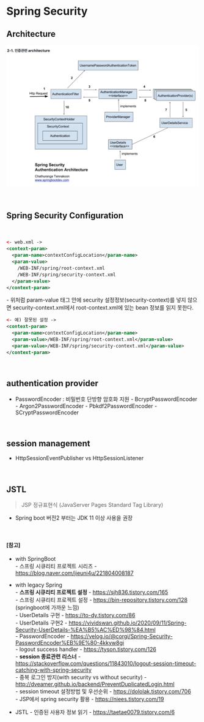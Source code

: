 # Spring Security

## **Architecture**

  ![Alt text](./images/spring_security_authentication_architecture.png)

<br>

## Spring Security Configuration
  
  <br>

  ``` xml
  <- web.xml ->
  <context-param>
    <param-name>contextConfigLocation</param-name>
    <param-value>
      /WEB-INF/spring/root-context.xml
      /WEB-INF/spring/security-context.xml
    </param-value>
  </context-param>

  ```
  *-* 위처럼 param-value 태그 안에 security 설정정보(security-context)를 넣지 않으면 security-context.xml에서 root-context.xml에 있는 bean 정보를 읽지 못한다.

  ``` xml
  <- 예) 잘못된 설정 ->
  <context-param>
    <param-name>contextConfigLocation</param-name>
    <param-value>/WEB-INF/spring/root-context.xml</param-value>
    <param-value>/WEB-INF/spring/security-context.xml</param-value>
  </context-param>

  ```


<br>


## authentication provider
  
  - PasswordEncoder : 비밀번호 단방향 암호화 지원
    *-* BcryptPasswordEncoder 
    *-* Argon2PasswordEncoder 
    *-* Pbkdf2PasswordEncoder 
    *-* SCryptPasswordEncoder 

<br>

## session management
  - HttpSessionEventPublisher vs HttpSessionListener

  
<br>


## JSTL
> JSP 정규표현식 (JavaServer Pages Standard Tag Library)
> 




* Spring boot 버전2 부터는 JDK 11 이상 사용을 권장

<br>

#### [참고]
  * with SpringBoot<br>
  *-* 스프링 시큐리티 프로젝트 시리즈 - https://blog.naver.com/jieuni4u/221804008187<br>
  
  * with legacy Spring<br>
  *-* **스프링 시큐리티 프로젝트 설정** - https://sjh836.tistory.com/165<br>
  *-* 스프링 시큐리티 프로젝트 설정 - https://bin-repository.tistory.com/128   (springboot에 가까운 느낌) <br>
  *-* UserDetails 구현 - https://to-dy.tistory.com/86 <br>
  *-* UserDetails 구현2 - https://vividswan.github.io/2020/09/11/Spring-Security-UserDetails-%EA%B5%AC%ED%98%84.html <br>
  *-* PasswordEncoder - https://velog.io/@corgi/Spring-Security-PasswordEncoder%EB%9E%80-4kkyw8gi<br>
  *-* logout success handler - https://tyson.tistory.com/126<br>
  *-* **session 종료관련 리스너** - https://stackoverflow.com/questions/11843010/logout-session-timeout-catching-with-spring-security<br>
  *-* 중복 로그인 방지(with security vs without security) - http://dveamer.github.io/backend/PreventDuplicatedLogin.html<br>
  *-* session timeout 설정방법 및 우선순위 - https://dololak.tistory.com/706<br>
  *-* JSP에서 spring security 활용 - https://niees.tistory.com/19 <br>

  * JSTL
  *-* 인증된 사용자 정보 읽기 - https://taetae0079.tistory.com/6 <br>
